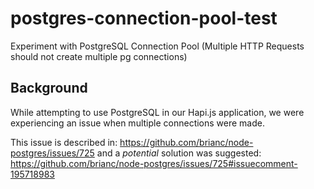 # postgres-connection-pool-test

Experiment with PostgreSQL Connection Pool (Multiple HTTP Requests should not create multiple pg connections)

## Background

While attempting to use PostgreSQL in our Hapi.js application,
we were experiencing an issue when multiple connections were made.

This issue is described in: https://github.com/brianc/node-postgres/issues/725
and a *potential* solution was suggested:
https://github.com/brianc/node-postgres/issues/725#issuecomment-195718983
